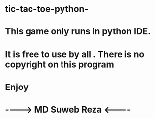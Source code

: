 # tic-tac-toe-python-
# This game only runs in python IDE.
# It is free to use by all . There is no copyright on this program



# Enjoy
# ----> MD Suweb Reza <---- 
